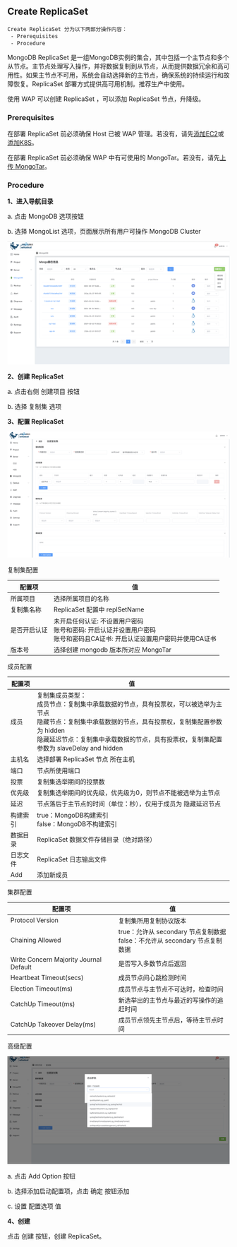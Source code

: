 ## Create ReplicaSet

```
Create ReplicaSet 分为以下两部分操作内容：
 - Prerequisites
 - Procedure
```

MongoDB ReplicaSet 是一组MongoDB实例的集合，其中包括一个主节点和多个从节点。主节点处理写入操作，并将数据复制到从节点，从而提供数据冗余和高可用性。如果主节点不可用，系统会自动选择新的主节点，确保系统的持续运行和故障恢复。ReplicaSet 部署方式提供高可用机制。推荐生产中使用。

使用 WAP 可以创建 ReplicaSet ，可以添加 ReplicaSet 节点，升降级。

### Prerequisites

在部署 ReplicaSet 前必须确保 Host 已被 WAP 管理。若没有，请先[添加EC2](../../Server/EC2.md)或[添加K8S](../../Server/K8S.md)。

在部署 ReplicaSet 前必须确保 WAP 中有可使用的 MongoTar。若没有，请先[上传 MongoTar](../../Settings/UploadMongoDBTARfile.md)。

### Procedure

**1、进入导航目录**

a. 点击 MongoDB 选项按钮

b. 选择 MongoList 选项，页面展示所有用户可操作 MongoDB Cluster

![1](../../../../../images/whalealPlatformImages/mongodb.png)

**2、创建 ReplicaSet**

a. 点击右侧 创建项目 按钮

b. 选择 复制集 选项



**3、配置 ReplicaSet**

![1](../../../../../images/whalealPlatformImages/CreateReplicaSet1.png)

复制集配置

| 配置项       | 值                                                           |
| ------------ | ------------------------------------------------------------ |
| 所属项目     | 选择所属项目的名称                                           |
| 复制集名称   | ReplicaSet 配置中 replSetName                                |
| 是否开启认证 | 未开启任何认证: 不设置用户密码 <br/>账号和密码: 开启认证并设置用户密码 <br/>账号和密码且CA证书: 开启认证设置用户密码并使用CA证书 |
| 版本号       | 选择创建 mongodb 版本所对应 MongoTar                         |

成员配置

| 配置项   | 值                                                           |
| -------- | ------------------------------------------------------------ |
| 成员     | 复制集成员类型：<br>成员节点：复制集中承载数据的节点，具有投票权，可以被选举为主节点<br/>隐藏节点：复制集中承载数据的节点，具有投票权，复制集配置参数为 hidden<br/>隐藏延迟节点：复制集中承载数据的节点，具有投票权，复制集配置参数为 slaveDelay and hidden |
| 主机名   | 选择部署 ReplicaSet 节点 所在主机                            |
| 端口     | 节点所使用端口                                               |
| 投票     | 复制集选举期间的投票数                                       |
| 优先级   | 复制集选举期间的优先级，优先级为0，则节点不能被选举为主节点  |
| 延迟     | 节点落后于主节点的时间（单位：秒），仅用于成员为 隐藏延迟节点 |
| 构建索引 | true：MongoDB构建索引<br/>false：MongoDB不构建索引           |
| 数据目录 | ReplicaSet 数据文件存储目录（绝对路径）                      |
| 日志文件 | ReplicaSet 日志输出文件                                      |
| Add      | 添加新成员                                                   |

集群配置

| 配置项                                 | 值                                                           |
| -------------------------------------- | ------------------------------------------------------------ |
| Protocol Version                       | 复制集所用复制协议版本                                       |
| Chaining Allowed                       | true：允许从 secondary 节点复制数据<br>false：不允许从 secondary 节点复制数据 |
| Write Concern Majority Journal Default | 是否写入多数节点后返回                                       |
| Heartbeat Timeout(secs)                | 成员节点间心跳检测时间                                       |
| Election Timeout(ms)                   | 成员节点与主节点不可达时，检查时间                           |
| CatchUp Timeout(ms)                    | 新选举出的主节点与最近的写操作的追赶时间                     |
| CatchUp Takeover Delay(ms)             | 成员节点领先主节点后，等待主节点时间                         |

高级配置

![1](../../../../../images/whalealPlatformImages/CreateReplicaSet2.png)

a. 点击 Add Option 按钮

b. 选择添加启动配置项，点击 确定 按钮添加

c. 设置 配置选项 值

**4、创建**

点击 创建 按钮，创建 ReplicaSet。